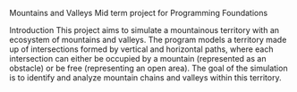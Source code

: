 Mountains and Valleys
Mid term project for Programming Foundations

Introduction
This project aims to simulate a mountainous territory with an ecosystem of mountains and valleys. The program models a territory made up of intersections formed by vertical and horizontal paths, where each intersection can either be occupied by a mountain (represented as an obstacle) or be free (representing an open area). The goal of the simulation is to identify and analyze mountain chains and valleys within this territory.
